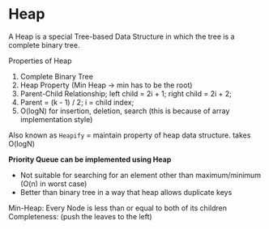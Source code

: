 # Heap

A Heap is a special Tree-based Data Structure in which the tree is a complete binary tree.

Properties of Heap
1. Complete Binary Tree
2. Heap Property (Min Heap -> min has to be the root)
3. Parent-Child Relationship;   left child = 2i + 1; right child = 2i + 2;
4. Parent = (k - 1) / 2; i = child index;
5. O(logN) for insertion, deletion, search (this is because of array implementation style)

Also known as `Heapify` = maintain property of heap data structure. takes O(logN)

**Priority Queue can be implemented using Heap**

- Not suitable for searching for an element other than maximum/minimum (O(n) in worst case)
- Better than binary tree in a way that heap allows duplicate keys

Min-Heap: Every Node is less than or equal to both of its children
Completeness: (push the leaves to the left)





